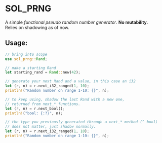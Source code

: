 # SOL_PRNG
A simple *functional pseudo random number generator*.
**No mutability**. Relies on shadowing as of now.

## Usage:
```rust 
// bring into scope
use sol_prng::Rand;

// make a starting Rand
let starting_rand = Rand::new(42);

// generate your next Rand and a value, in this case an i32
let (r, n) = r.next_i32_ranged(1, 10);
println!("Random number on range 1-10: {}", n);

// to keep using, shadow the last Rand with a new one,
// returned from next_* functions.
let (r, n) = r.next_bool();
println!("bool: {:?}", n);

// the type you previously generated through a next_* method (^ bool) 
// does not matter, just shadow normally.
let (r, n) = r.next_i32_ranged(1, 10);
println!("Random number on range 1-10: {}", n);
```